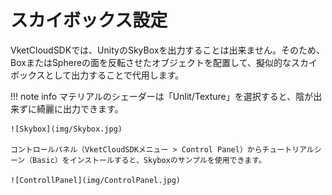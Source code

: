 # スカイボックス設定

VketCloudSDKでは、UnityのSkyBoxを出力することは出来ません。そのため、BoxまたはSphereの面を反転させたオブジェクトを配置して、擬似的なスカイボックスとして出力することで代用します。

!!! note info
    マテリアルのシェーダーは「Unlit/Texture」を選択すると、陰が出来ずに綺麗に出力できます。

    ![Skybox](img/Skybox.jpg)  
  
    コントロールパネル（VketCloudSDKメニュー > Control Panel）からチュートリアルシーン（Basic）をインストールすると、Skyboxのサンプルを使用できます。

    ![ControllPanel](img/ControlPanel.jpg)
